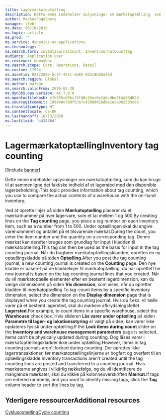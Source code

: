 ```yaml
---
title: Lagermærkatoptælling
description: Dette emne indeholder oplysninger om mærkatoptælling, som du kan bruge til at sammenligne det faktiske indhold af et lagersted med den disponible lagerbeholdning.
author: MarkusFogelberg
manager: tfehr
ms.date: 06/10/2019
ms.topic: article
ms.prod: ''
ms.service: dynamics-ax-applications
ms.technology: ''
ms.search.form: InventJournalCount, InventJournalCountTag
audience: Application User
ms.reviewer: kamaybac
ms.search.scope: Core, Operations, Retail
ms.custom: 11594
ms.assetid: 03772d0e-5c37-454c-ab85-82bc8b60a76d
ms.search.region: Global
ms.author: mafoge
ms.search.validFrom: 2016-02-28
ms.dyn365.ops.version: AX 7.0.0
ms.openlocfilehash: efb555cdfbcf3fd0c10ec0e2abcdbe7f4a90d82d
ms.sourcegitcommit: 199848e78df5cb7c439b001bdbe1ece963593cdb
ms.translationtype: HT
ms.contentlocale: da-DK
ms.lasthandoff: 10/13/2020
ms.locfileid: "4424384"
---
```

# <a name="inventory-tag-counting"></a><span data-ttu-id="7d4ba-103">Lagermærkatoptælling</span><span class="sxs-lookup"><span data-stu-id="7d4ba-103">Inventory tag counting</span></span>

[!include [banner](../includes/banner.md)]

<span data-ttu-id="7d4ba-104">Dette emne indeholder oplysninger om mærkatoptælling, som du kan bruge til at sammenligne det faktiske indhold af et lagersted med den disponible lagerbeholdning.</span><span class="sxs-lookup"><span data-stu-id="7d4ba-104">This topic provides information about tag counting, which you use to compare the actual contents of a warehouse with the on-hand inventory.</span></span>

<span data-ttu-id="7d4ba-105">Ved at oprette linjer på siden **Mærkatoptælling** placerer du et mærkatnummer på hver lagervare, som et tal mellem 1 og 500.</span><span class="sxs-lookup"><span data-stu-id="7d4ba-105">By creating lines on the **Tag counting** page, you place a tag number on each inventory item, such as a number from 1 to 500.</span></span> <span data-ttu-id="7d4ba-106">Under optællingen skal du angive varenummeret og antallet på et tilsvarende mærkat.</span><span class="sxs-lookup"><span data-stu-id="7d4ba-106">During the count, you enter the item number and the quantity on a corresponding tag.</span></span> <span data-ttu-id="7d4ba-107">Denne mærkat kan derefter bruges som grundlag for input i kladden til mærkatoptælling.</span><span class="sxs-lookup"><span data-stu-id="7d4ba-107">This tag can then be used as the basis for input in the tag counting journal.</span></span> <span data-ttu-id="7d4ba-108">Når du bogfører mærkatoptællingskladden, oprettes en ny optællingskladde på siden **Optælling**.</span><span class="sxs-lookup"><span data-stu-id="7d4ba-108">After you post the tag counting journal, a new counting journal is created on the **Counting** page.</span></span> <span data-ttu-id="7d4ba-109">Den nye kladde er baseret på de kladdelinjer til mærkatoptælling, du har oprettet</span><span class="sxs-lookup"><span data-stu-id="7d4ba-109">The new journal is based on the tag counting journal lines that you created.</span></span> <span data-ttu-id="7d4ba-110">Når du vil mærkatoptælle elementer efter en bestemt lagerdimension, kan du vælge dimensionen på siden **Vis dimension**, som vises, når du opretter kladden til mærkatoptælling.</span><span class="sxs-lookup"><span data-stu-id="7d4ba-110">To tag-count items by a specific inventory dimension, select the dimension on the **Display dimension** page that is displayed when you create the tag counting journal.</span></span> <span data-ttu-id="7d4ba-111">Hvis du f.eks. vil tælle varer på et bestemt lagersted, skal du markere afkrydsningsfeltet **Lagersted**.</span><span class="sxs-lookup"><span data-stu-id="7d4ba-111">For example, to count items in a specific warehouse, select the **Warehouse** check box.</span></span> <span data-ttu-id="7d4ba-112">Hvis slideren **Lås varer under optælling** på siden **Parametre til lager- og lokationsstyring** er valgt på siden, kan varer ikke opdateres fysisk under optælling.</span><span class="sxs-lookup"><span data-stu-id="7d4ba-112">If the **Lock items during count** slider on the **Inventory and warehouse management parameters** page is selected, items can't be physically updated during counting.</span></span> <span data-ttu-id="7d4ba-113">Dog låses varer i mærkatoptællingskladder ikke under optælling.</span><span class="sxs-lookup"><span data-stu-id="7d4ba-113">However, items in tag counting journals aren't locked during counting.</span></span> <span data-ttu-id="7d4ba-114">Der oprettes ikke lagertransaktioner, før mærkatoptællingslinjerne er bogført og overført til en optællingskladde.</span><span class="sxs-lookup"><span data-stu-id="7d4ba-114">Inventory transactions aren't created until the tag counting lines are posted and transferred to a counting journal.</span></span> <span data-ttu-id="7d4ba-115">Hvis mærkaterne angives i vilkårlig rækkefølge, og du vil identificere de manglende mærkater, skal du klikke på kolonneoverskriften **Mærkat**.</span><span class="sxs-lookup"><span data-stu-id="7d4ba-115">If tags are entered randomly, and you want to identify missing tags, click the **Tag** column header to sort the lines by tag.</span></span>

## <a name="additional-resources"></a><span data-ttu-id="7d4ba-116">Yderligere ressourcer</span><span class="sxs-lookup"><span data-stu-id="7d4ba-116">Additional resources</span></span>

[<span data-ttu-id="7d4ba-117">Cyklusoptælling</span><span class="sxs-lookup"><span data-stu-id="7d4ba-117">Cycle counting</span></span>](../warehousing/cycle-counting.md)
